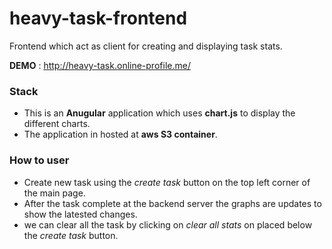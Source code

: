 # heavy-task-frontend
Frontend which act as client for creating and displaying task stats.

__DEMO__ : http://heavy-task.online-profile.me/

### Stack

* This is an **Anugular** application which uses **chart.js** to display the different charts. 
* The application in hosted at **aws S3 container**.

### How to user

* Create new task using the _create task_ button on the top left corner of the main page.
* After the task complete at the backend server the graphs are updates to show the latested changes.
* we can clear all the task by clicking on _clear all stats_ on placed below the _create task_ button.
